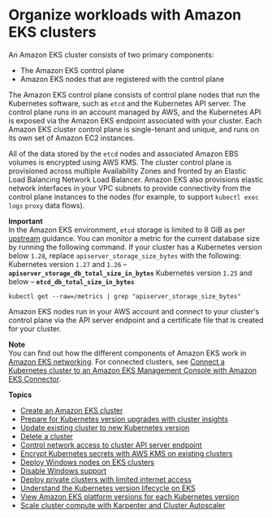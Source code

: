 # Organize workloads with Amazon EKS clusters<a name="clusters"></a>

An Amazon EKS cluster consists of two primary components:
+ The Amazon EKS control plane
+ Amazon EKS nodes that are registered with the control plane

The Amazon EKS control plane consists of control plane nodes that run the Kubernetes software, such as `etcd` and the Kubernetes API server\. The control plane runs in an account managed by AWS, and the Kubernetes API is exposed via the Amazon EKS endpoint associated with your cluster\. Each Amazon EKS cluster control plane is single\-tenant and unique, and runs on its own set of Amazon EC2 instances\.

All of the data stored by the `etcd` nodes and associated Amazon EBS volumes is encrypted using AWS KMS\. The cluster control plane is provisioned across multiple Availability Zones and fronted by an Elastic Load Balancing Network Load Balancer\. Amazon EKS also provisions elastic network interfaces in your VPC subnets to provide connectivity from the control plane instances to the nodes \(for example, to support  `kubectl exec` `logs` `proxy` data flows\)\.

**Important**  
In the Amazon EKS environment, `etcd` storage is limited to 8 GiB as per [upstream](https://etcd.io/docs/v3.5/dev-guide/limit/#storage-size-limit) guidance\. You can monitor a metric for the current database size by running the following command\. If your cluster has a Kubernetes version below `1.28`, replace `apiserver_storage_size_bytes` with the following:  
Kubernetes version `1.27` and `1.26` – **`apiserver_storage_db_total_size_in_bytes`**
Kubernetes version `1.25` and below – **`etcd_db_total_size_in_bytes`**

```
kubectl get --raw=/metrics | grep "apiserver_storage_size_bytes"
```

Amazon EKS nodes run in your AWS account and connect to your cluster's control plane via the API server endpoint and a certificate file that is created for your cluster\.

**Note**  
You can find out how the different components of Amazon EKS work in [Amazon EKS networking](eks-networking.md)\. 
For connected clusters, see [Connect a Kubernetes cluster to an Amazon EKS Management Console with Amazon EKS Connector](eks-connector.md)\.

**Topics**
+ [Create an Amazon EKS cluster](create-cluster.md)
+ [Prepare for Kubernetes version upgrades with cluster insights](cluster-insights.md)
+ [Update existing cluster to new Kubernetes version](update-cluster.md)
+ [Delete a cluster](delete-cluster.md)
+ [Control network access to cluster API server endpoint](cluster-endpoint.md)
+ [Encrypt Kubernetes secrets with AWS KMS on existing clusters](enable-kms.md)
+ [Deploy Windows nodes on EKS clusters](windows-support.md)
+ [Disable Windows support](disable-windows-support.md)
+ [Deploy private clusters with limited internet access](private-clusters.md)
+ [Understand the Kubernetes version lifecycle on EKS](kubernetes-versions.md)
+ [View Amazon EKS platform versions for each Kubernetes version](platform-versions.md)
+ [Scale cluster compute with Karpenter and Cluster Autoscaler](autoscaling.md)
